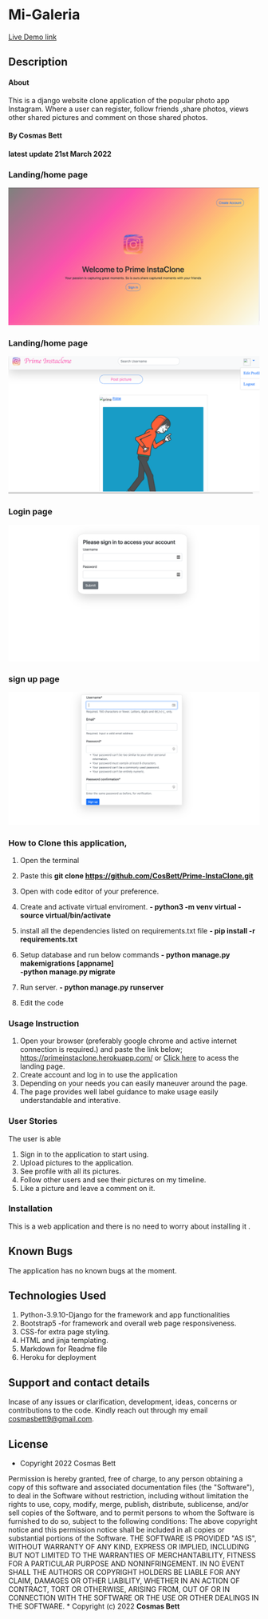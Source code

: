 # Mi-Galeria

<a href="https://primeinstaclone.herokuapp.com//" > Live Demo link</a> 

## Description
#### About
This is a django website clone application of the popular photo app Instagram. Where a user can register, follow friends ,share photos, views other shared pictures and comment on those shared photos.

#### By **Cosmas Bett**
#### latest update **21st March 2022**

### Landing/home page
![Homepage](/static/images/landing_page.png)

### Landing/home page
![Homepage](/static/images/homepage.png)

### Login page
![Homepage](/static/images/loginpage.png)

### sign up page 
![Homepage](/static/images/signup_page.png)


### How to Clone this application,
 1. Open the terminal
 2. Paste this <strong> git clone https://github.com/CosBett/Prime-InstaClone.git </strong>
3. Open with code editor of your preference.
4. Create and activate virtual enviroment.
<strong> - python3 -m venv virtual - source virtual/bin/activate  </strong>

5. install all the dependencies listed on requirements.txt file 
<strong> - pip install -r requirements.txt   </strong>
6. Setup database and run below commands
<strong> - python manage.py makemigrations [appname]   
-python manage.py migrate </strong>
7. Run server.
<strong> - python manage.py runserver   </strong>
8. Edit the code 


### Usage Instruction
1. Open your browser (preferably google chrome and active internet connection is required.) and paste the link below;
https://primeinstaclone.herokuapp.com/ or <a href="https://primeinstaclone.herokuapp.com/" > Click here</a> to acess the landing page.
2. Create account and log in to use the application
3. Depending on your needs you can easily maneuver around the page.
4. The page provides well label guidance to make usage easily understandable and interative.

  ### User Stories
 The user is able
 1. Sign in to the application to start using.
2. Upload pictures to the application.
3. See  profile with all its pictures.
4. Follow other users and see their pictures on my timeline.
5. Like a picture and leave a comment on it.
### Installation
This is a web application and there is no need to worry about installing it . 

## Known Bugs
The application has no known bugs at the moment. 

## Technologies Used
1. Python-3.9.10-Django for the framework and app functionalities
2. Bootstrap5 -for framework and overall web page responsiveness.
3. CSS-for extra page styling. 
4. HTML and jinja templating.
5. Markdown for Readme file
6. Heroku for deployment

## Support and contact details

Incase of any issues or clarification, development, ideas, concerns or contributions to the code.  Kindly reach out through my email cosmasbett9@gmail.com.
## License

* Copyright 2022 Cosmas Bett

Permission is hereby granted, free of charge, to any person obtaining a copy of this software and associated documentation files (the "Software"), to deal in the Software without restriction, including without limitation the rights to use, copy, modify, merge, publish, distribute, sublicense, and/or sell copies of the Software, and to permit persons to whom the Software is furnished to do so, subject to the following conditions:
The above copyright notice and this permission notice shall be included in all copies or substantial portions of the Software.
THE SOFTWARE IS PROVIDED "AS IS", WITHOUT WARRANTY OF ANY KIND, EXPRESS OR IMPLIED, INCLUDING BUT NOT LIMITED TO THE WARRANTIES OF MERCHANTABILITY, FITNESS FOR A PARTICULAR PURPOSE AND NONINFRINGEMENT. IN NO EVENT SHALL THE AUTHORS OR COPYRIGHT HOLDERS BE LIABLE FOR ANY CLAIM, DAMAGES OR OTHER LIABILITY, WHETHER IN AN ACTION OF CONTRACT, TORT OR OTHERWISE, ARISING FROM, OUT OF OR IN CONNECTION WITH THE SOFTWARE OR THE USE OR OTHER DEALINGS IN THE SOFTWARE.
*
Copyright (c) 2022 **Cosmas Bett**
  